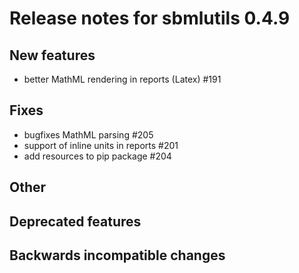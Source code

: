 # Release notes for sbmlutils 0.4.9

## New features
- better MathML rendering in reports (Latex) #191

## Fixes
- bugfixes MathML parsing #205
- support of inline units in reports #201
- add resources to pip package #204

## Other

## Deprecated features

## Backwards incompatible changes 
